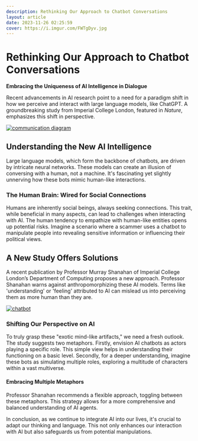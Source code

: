```yaml
---
description: Rethinking Our Approach to Chatbot Conversations
layout: article
date: 2023-11-26 02:25:59
cover: https://i.imgur.com/FWTgDyv.jpg
---
```

# Rethinking Our Approach to Chatbot Conversations

**Embracing the Uniqueness of AI Intelligence in Dialogue**

Recent advancements in AI research point to a need for a paradigm shift in how we perceive and interact with large language models, like ChatGPT. A groundbreaking study from Imperial College London, featured in *Nature*, emphasizes this shift in perspective.

<a href="https://imgur.com/8hwTcH0"><img src="https://i.imgur.com/8hwTcH0.jpg" title="communication diagram" /></a>

## Understanding the New AI Intelligence
Large language models, which form the backbone of chatbots, are driven by intricate neural networks. These models can create an illusion of conversing with a human, not a machine. It's fascinating yet slightly unnerving how these bots mimic human-like interactions.

### The Human Brain: Wired for Social Connections
Humans are inherently social beings, always seeking connections. This trait, while beneficial in many aspects, can lead to challenges when interacting with AI. The human tendency to empathize with human-like entities opens up potential risks. Imagine a scenario where a scammer uses a chatbot to manipulate people into revealing sensitive information or influencing their political views.

## A New Study Offers Solutions
A recent publication by Professor Murray Shanahan of Imperial College London’s Department of Computing proposes a new approach. Professor Shanahan warns against anthropomorphizing these AI models. Terms like 'understanding' or 'feeling' attributed to AI can mislead us into perceiving them as more human than they are.

<a href="https://imgur.com/PgV21ll"><img src="https://i.imgur.com/PgV21ll.jpg" title="chatbot" /></a>

### Shifting Our Perspective on AI
To truly grasp these "exotic mind-like artifacts," we need a fresh outlook. The study suggests two metaphors. Firstly, envision AI chatbots as actors playing a specific role. This simple view helps in understanding their functioning on a basic level. Secondly, for a deeper understanding, imagine these bots as simulating multiple roles, exploring a multitude of characters within a vast multiverse.

#### Embracing Multiple Metaphors
Professor Shanahan recommends a flexible approach, toggling between these metaphors. This strategy allows for a more comprehensive and balanced understanding of AI agents.

In conclusion, as we continue to integrate AI into our lives, it's crucial to adapt our thinking and language. This not only enhances our interaction with AI but also safeguards us from potential manipulations.
